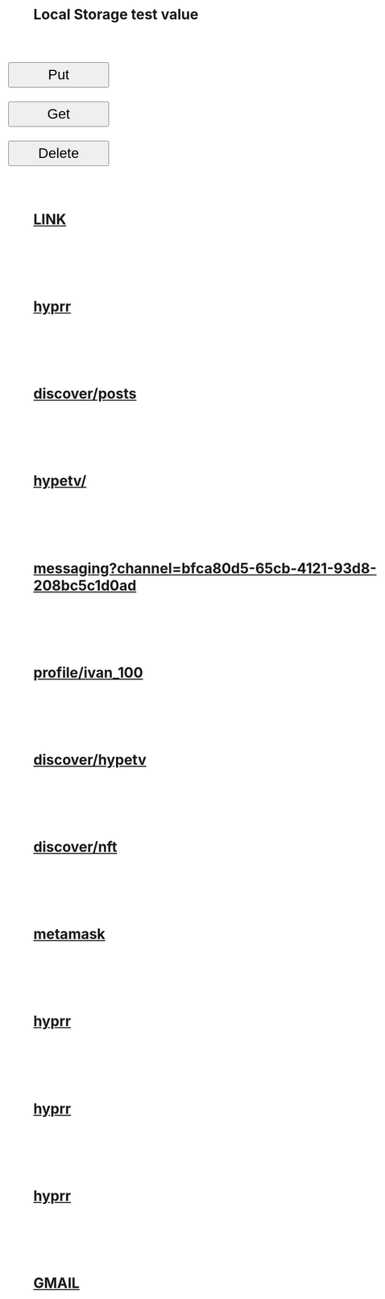 
<html>
<head>
<title>
Hello there!
</title>

<style type="text/css">
 h1 {
     font-size: 2em;
     background-color: #fff;
     padding: 50px;
     max-width: 100%;
 }

html {
    font-family: sans-serif;
    -ms-text-size-adjust: 100%;
    -webkit-text-size-adjust: 100%;
    max-width: 100%;
}
body {
    max-width: 100%;
    word-wrap: break-word;
}
button {
    width: 200px;
    height: 50px;
    font-size: 1em;
}
p {
font-size: 2em;
}
</style>
</head>
<body bgcolor="#fff">
<h1 id="title">
</h1>

<h1 id="localStorageTitle">
</h1>

 <h1>Local Storage test value
</h1>
<p><button onclick="putTestValueToLocalStorage()">Put</button></p>
<p id="putState"></p>
 
<p><button onclick="getTestValueFromLocalStorage()">Get</button></p>
<p id="localStorageValue"></p>

<p><button onclick="deleteTestValueToLocalStorage()">Delete</button></p>
 <p id="deleteState"></p>
 
 <h1><a href="https://sokortov.github.io/urlParser?new=true">LINK</a></h1>

 <h1><a href="hyprr://">hyprr</a></h1>
 <h1><a href="hyprr://discover/posts">discover/posts</a></h1>
 <h1><a href="hyprr://hypetv/">hypetv/</a></h1>
 <h1><a href="hyprr://messaging?channel=bfca80d5-65cb-4121-93d8-208bc5c1d0ad">messaging?channel=bfca80d5-65cb-4121-93d8-208bc5c1d0ad</a></h1>
 <h1><a href="hyprr://profile/ivan_100">profile/ivan_100</a></h1>
 <h1><a href="hyprr://discover/hypetv">discover/hypetv</a></h1>
 <h1><a href="hyprr://discover/nft">discover/nft</a></h1>
 <h1><a href="dapp://www.google.com/">metamask</a></h1>
 <h1><a href="hyprr://">hyprr</a></h1>
 <h1><a href="hyprr://">hyprr</a></h1>
 <h1><a href="hyprr://">hyprr</a></h1>
 <h1><a href="googlegmail://">GMAIL</a></h1>

<script>
function parseURLParams(url) {
    var queryStart = url.indexOf("?") + 1,
        queryEnd   = url.indexOf("#") + 1 || url.length + 1,
        query = url.slice(queryStart, queryEnd - 1),
        pairs = query.replace(/\+/g, " ").split("&"),
        parms = {}, i, n, v, nv;

    if (query === url || query === "") return;

    for (i = 0; i < pairs.length; i++) {
        nv = pairs[i].split("=", 2);
        n = decodeURIComponent(nv[0]);
        v = decodeURIComponent(nv[1]);

        if (!parms.hasOwnProperty(n)) parms[n] = [];
        parms[n].push(nv.length === 2 ? v : null);
    }
    return parms;
}

document.getElementById("title").innerHTML = JSON.stringify(parseURLParams(location.href));


function lsLocalStorageEnabled(){
    var test = 'test1';
    try {
        localStorage.setItem(test, test);
        localStorage.removeItem(test);
        return "enabled";
    } catch(e) {
        return "disabled";
    }
}

document.getElementById("localStorageTitle").innerHTML = ("Local storage " + lsLocalStorageEnabled());
                                 
function getTestValueFromLocalStorage() {
var val = localStorage.getItem('test');
if (val) {
document.getElementById("localStorageValue").innerHTML = val;
} else {
document.getElementById("localStorageValue").innerHTML = "error";
}
};

function putTestValueToLocalStorage(){
var test = 'test';
localStorage.setItem(test, test);
document.getElementById("putState").innerHTML = "done";
};

function deleteTestValueToLocalStorage(){
var test = 'test';
localStorage.removeItem(test, test);
document.getElementById("deleteState").innerHTML = "done";
};
</script>
</body>
</html>



